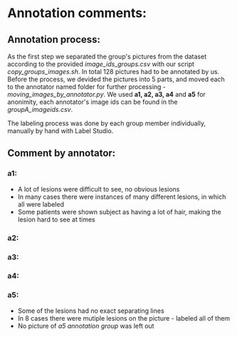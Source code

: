 # Annotation comments: 

## Annotation process:
As the first step we separated the group's pictures from the dataset according to the provided *image_ids_groups.csv* with our script *copy_groups_images.sh*. In total 128 pictures had to be annotated by us. Before the process, we devided the pictures into 5 parts, and moved each to the annotator named folder for further processing - *moving_images_by_annotator.py*.  We used **a1, a2, a3, a4** and **a5** for anonimity, each annotator's image ids can be found in the *groupA_imageids.csv*. 

The labeling process was done by each group member individually, manually by hand with Label Studio. 

## Comment by annotator:

### a1:
 - A lot of lesions were difficult to see, no obvious lesions
 - In many cases there were instances of many different lesions, in which all were labeled
 - Some patients were shown subject as having a lot of hair, making the lesion hard to see at times

### a2:


### a3:


### a4:


### a5:
 - Some of the lesions had no exact separating lines
 - In 8 cases there were mutiple lesions on the picture - labeled all of them
 - No picture of *a5 annotation group* was left out




